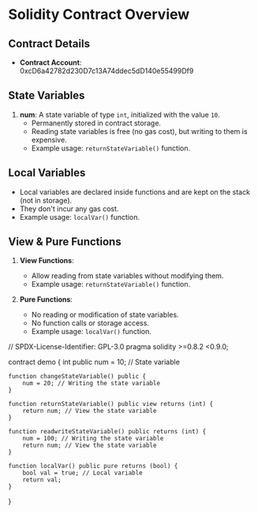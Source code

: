 # Solidity Contract Overview

## Contract Details
- **Contract Account**: 0xcD6a42782d230D7c13A74ddec5dD140e55499Df9

## State Variables
1. **num**: A state variable of type `int`, initialized with the value `10`.
   - Permanently stored in contract storage.
   - Reading state variables is free (no gas cost), but writing to them is expensive.
   - Example usage: `returnStateVariable()` function.

## Local Variables
- Local variables are declared inside functions and are kept on the stack (not in storage).
- They don't incur any gas cost.
- Example usage: `localVar()` function.

## View & Pure Functions
1. **View Functions**:
   - Allow reading from state variables without modifying them.
   - Example usage: `returnStateVariable()` function.

2. **Pure Functions**:
   - No reading or modification of state variables.
   - No function calls or storage access.
   - Example usage: `localVar()` function.

// SPDX-License-Identifier: GPL-3.0
pragma solidity >=0.8.2 <0.9.0;

contract demo {
    int public num = 10; // State variable

    function changeStateVariable() public {
        num = 20; // Writing the state variable
    }

    function returnStateVariable() public view returns (int) {
        return num; // View the state variable
    }

    function readwriteStateVariable() public returns (int) {
        num = 100; // Writing the state variable
        return num; // View the state variable
    }

    function localVar() public pure returns (bool) {
        bool val = true; // Local variable
        return val;
    }
}
